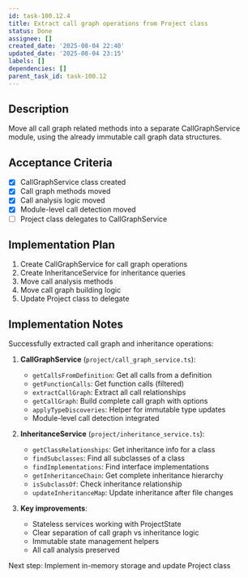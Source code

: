 ```yaml
---
id: task-100.12.4
title: Extract call graph operations from Project class
status: Done
assignee: []
created_date: '2025-08-04 22:40'
updated_date: '2025-08-04 23:15'
labels: []
dependencies: []
parent_task_id: task-100.12
---
```


## Description

Move all call graph related methods into a separate CallGraphService module, using the already immutable call graph data structures.

## Acceptance Criteria

- [x] CallGraphService class created
- [x] Call graph methods moved
- [x] Call analysis logic moved
- [x] Module-level call detection moved
- [ ] Project class delegates to CallGraphService

## Implementation Plan

1. Create CallGraphService for call graph operations
2. Create InheritanceService for inheritance queries
3. Move call analysis methods
4. Move call graph building logic
5. Update Project class to delegate

## Implementation Notes

Successfully extracted call graph and inheritance operations:

1. **CallGraphService** (`project/call_graph_service.ts`):
   - `getCallsFromDefinition`: Get all calls from a definition
   - `getFunctionCalls`: Get function calls (filtered)
   - `extractCallGraph`: Extract all call relationships
   - `getCallGraph`: Build complete call graph with options
   - `applyTypeDiscoveries`: Helper for immutable type updates
   - Module-level call detection integrated

2. **InheritanceService** (`project/inheritance_service.ts`):
   - `getClassRelationships`: Get inheritance info for a class
   - `findSubclasses`: Find all subclasses of a class
   - `findImplementations`: Find interface implementations
   - `getInheritanceChain`: Get complete inheritance hierarchy
   - `isSubclassOf`: Check inheritance relationship
   - `updateInheritanceMap`: Update inheritance after file changes

3. **Key improvements**:
   - Stateless services working with ProjectState
   - Clear separation of call graph vs inheritance logic
   - Immutable state management helpers
   - All call analysis preserved

Next step: Implement in-memory storage and update Project class
